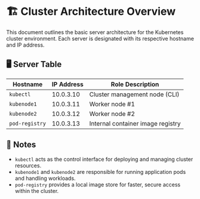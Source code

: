 # 🏗️ Cluster Architecture Overview

This document outlines the basic server architecture for the Kubernetes cluster environment. Each server is designated with its respective hostname and IP address.

## 🖥️ Server Table

| Hostname      | IP Address   | Role Description               |
|---------------|--------------|-------------------------------|
| `kubectl`     | 10.0.3.10     | Cluster management node (CLI) |
| `kubenode1`   | 10.0.3.11     | Worker node #1                |
| `kubenode2`   | 10.0.3.12     | Worker node #2                |
| `pod-registry`| 10.0.3.13     | Internal container image registry |

## 🧭 Notes

- `kubectl` acts as the control interface for deploying and managing cluster resources.
- `kubenode1` and `kubenode2` are responsible for running application pods and handling workloads.
- `pod-registry` provides a local image store for faster, secure access within the cluster.